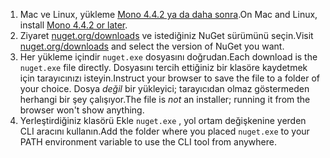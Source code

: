 1. <span data-ttu-id="d4366-101">Mac ve Linux, yükleme [Mono 4.4.2 ya da daha sonra](http://www.mono-project.com/docs/getting-started/install/).</span><span class="sxs-lookup"><span data-stu-id="d4366-101">On Mac and Linux, install [Mono 4.4.2 or later](http://www.mono-project.com/docs/getting-started/install/).</span></span>
2. <span data-ttu-id="d4366-102">Ziyaret [nuget.org/downloads](https://nuget.org/downloads) ve istediğiniz NuGet sürümünü seçin.</span><span class="sxs-lookup"><span data-stu-id="d4366-102">Visit [nuget.org/downloads](https://nuget.org/downloads) and select the version of NuGet you want.</span></span>
3. <span data-ttu-id="d4366-103">Her yükleme içindir `nuget.exe` dosyasını doğrudan.</span><span class="sxs-lookup"><span data-stu-id="d4366-103">Each download is the `nuget.exe` file directly.</span></span> <span data-ttu-id="d4366-104">Dosyasını tercih ettiğiniz bir klasöre kaydetmek için tarayıcınızı isteyin.</span><span class="sxs-lookup"><span data-stu-id="d4366-104">Instruct your browser to save the file to a folder of your choice.</span></span> <span data-ttu-id="d4366-105">Dosya *değil* bir yükleyici; tarayıcıdan olmaz göstermeden herhangi bir şey çalışıyor.</span><span class="sxs-lookup"><span data-stu-id="d4366-105">The file is *not* an installer; running it from the browser won't show anything.</span></span>
4. <span data-ttu-id="d4366-106">Yerleştirdiğiniz klasörü Ekle `nuget.exe` , yol ortam değişkenine yerden CLI aracını kullanın.</span><span class="sxs-lookup"><span data-stu-id="d4366-106">Add the folder where you placed `nuget.exe` to your PATH environment variable to use the CLI tool from anywhere.</span></span>